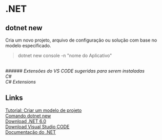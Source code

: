 # .NET

## dotnet new
Cria um novo projeto, arquivo de configuração ou solução com base no modelo especificado.
> dotnet new console -n "nome do Aplicativo"


<br> ###### *Extensões do VS CODE sugeridas para serem instaladas<br>
C#<br>
C# Extensions*<br>

## Links
[Tutorial: Criar um modelo de projeto](https://docs.microsoft.com/pt-br/dotnet/core/tutorials/cli-templates-create-project-template)<br>
[Comando dotnet new](https://docs.microsoft.com/pt-br/dotnet/core/tools/dotnet-new)<br>
[Download .NET 6.0](https://dotnet.microsoft.com/en-us/download)<br>
[Download Visual Studio CODE](https://code.visualstudio.com/)<br>
[Documentação do .NET](https://docs.microsoft.com/pt-br/dotnet/)<br>
